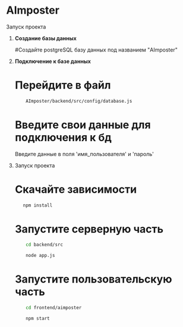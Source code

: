 # AImposter
Запуск проекта

1. **Создание базы данных**
   
   #Создайте postgreSQL базу данных под названием "AImposter"

2. **Подключение к базе данных**
   
   # Перейдите в файл
   ```bash
       AImposter/backend/src/config/database.js
   ```

   # Введите свои данные для подключения к бд

   Введите данные в поля 'имя_пользователя' и 'пароль'

3. Запуск проекта

   # Скачайте зависимости

   ```bash
      npm install
   ```

    # Запустите серверную часть
    ```bash
        cd backend/src
    ```
    ```bash
        node app.js
    ```
    
    # Запустите пользовательскую часть
    ```bash
        cd frontend/aimposter
    ```
    ```bash
        npm start
    ```
